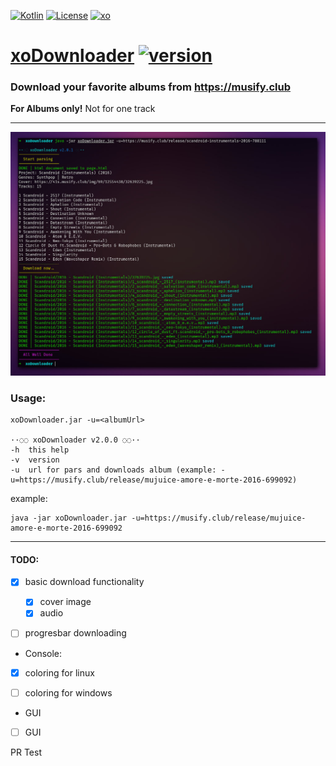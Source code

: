 [ ![Kotlin](https://img.shields.io/badge/kotlin-1.5.30-blue.svg)](http://kotlinlang.org)
[ ![License](https://img.shields.io/badge/license-MIT-green)](https://mit-license.org)
[ ![xo](https://img.shields.io/badge/telegram-%40XO490-orange)](https://t.me/xo490)


# [xoDownloader](https://github.com/XO490/xoDownloader.git) [ ![version](https://img.shields.io/badge/version-2.0.1-blueviolet)](https://github.com/XO490/xoDownloader.git)

### Download your favorite albums from https://musify.club 
**For Albums only!** Not for one track

----

[ ![screenshot](img1024.jpg)](https://github.com/XO490/xoDownloader.git)

### Usage:

```
xoDownloader.jar -u=<albumUrl>

··◌◌ xoDownloader v2.0.0 ◌◌··
-h	this help
-v	version
-u	url for pars and downloads album (example: -u=https://musify.club/release/mujuice-amore-e-morte-2016-699092)

```

example:

```
java -jar xoDownloader.jar -u=https://musify.club/release/mujuice-amore-e-morte-2016-699092
```

----

#### TODO:

- [x] basic download functionality
  - [x] cover image
  - [x] audio
- [ ] progresbar downloading


- Console:
- [x] coloring for linux
- [ ] coloring for windows


- GUI
- [ ] GUI

PR Test